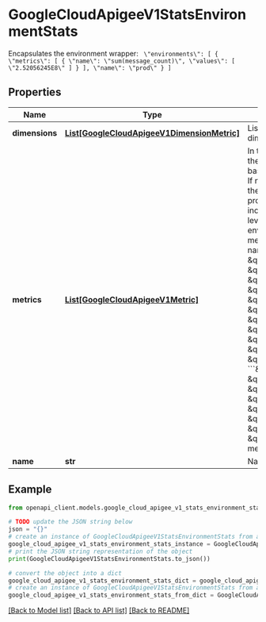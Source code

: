 # GoogleCloudApigeeV1StatsEnvironmentStats

Encapsulates the environment wrapper: ``` \"environments\": [ { \"metrics\": [ { \"name\": \"sum(message_count)\", \"values\": [ \"2.52056245E8\" ] } ], \"name\": \"prod\" } ]```

## Properties

Name | Type | Description | Notes
------------ | ------------- | ------------- | -------------
**dimensions** | [**List[GoogleCloudApigeeV1DimensionMetric]**](GoogleCloudApigeeV1DimensionMetric.md) | List of metrics grouped under dimensions. | [optional] 
**metrics** | [**List[GoogleCloudApigeeV1Metric]**](GoogleCloudApigeeV1Metric.md) | In the final response, only one of the following fields will be present based on the dimensions provided. If no dimensions are provided, then only top-level metrics is provided. If dimensions are included, then there will be a top-level dimensions field under environments which will contain metrics values and the dimension name. Example: &#x60;&#x60;&#x60; \&quot;environments\&quot;: [ { \&quot;dimensions\&quot;: [ { \&quot;metrics\&quot;: [ { \&quot;name\&quot;: \&quot;sum(message_count)\&quot;, \&quot;values\&quot;: [ \&quot;2.14049521E8\&quot; ] } ], \&quot;name\&quot;: \&quot;nit_proxy\&quot; } ], \&quot;name\&quot;: \&quot;prod\&quot; } ]&#x60;&#x60;&#x60; or &#x60;&#x60;&#x60;\&quot;environments\&quot;: [ { \&quot;metrics\&quot;: [ { \&quot;name\&quot;: \&quot;sum(message_count)\&quot;, \&quot;values\&quot;: [ \&quot;2.19026331E8\&quot; ] } ], \&quot;name\&quot;: \&quot;prod\&quot; } ]&#x60;&#x60;&#x60; List of metric values. | [optional] 
**name** | **str** | Name of the environment. | [optional] 

## Example

```python
from openapi_client.models.google_cloud_apigee_v1_stats_environment_stats import GoogleCloudApigeeV1StatsEnvironmentStats

# TODO update the JSON string below
json = "{}"
# create an instance of GoogleCloudApigeeV1StatsEnvironmentStats from a JSON string
google_cloud_apigee_v1_stats_environment_stats_instance = GoogleCloudApigeeV1StatsEnvironmentStats.from_json(json)
# print the JSON string representation of the object
print(GoogleCloudApigeeV1StatsEnvironmentStats.to_json())

# convert the object into a dict
google_cloud_apigee_v1_stats_environment_stats_dict = google_cloud_apigee_v1_stats_environment_stats_instance.to_dict()
# create an instance of GoogleCloudApigeeV1StatsEnvironmentStats from a dict
google_cloud_apigee_v1_stats_environment_stats_from_dict = GoogleCloudApigeeV1StatsEnvironmentStats.from_dict(google_cloud_apigee_v1_stats_environment_stats_dict)
```
[[Back to Model list]](../README.md#documentation-for-models) [[Back to API list]](../README.md#documentation-for-api-endpoints) [[Back to README]](../README.md)



